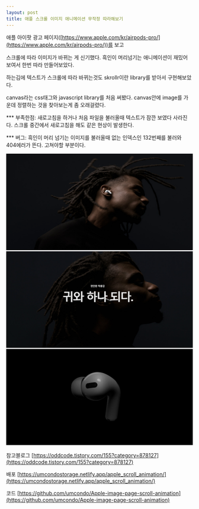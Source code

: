 ```yaml
---
layout: post
title: 애플 스크롤 이미지 애니메이션 무작정 따라해보기
---
```


애플 아이팟 광고 페이지([https://www.apple.com/kr/airpods-pro/](https://www.apple.com/kr/airpods-pro/))를 보고

스크롤에 따라 이미지가 바뀌는 게 신기했다. 흑인이 머리넘기는 애니메이션이 재밌어 보여서 한번 따라 만들어보았다.

하는김에 텍스트가 스크롤에 따라 바뀌는것도 skrollr이란 library를 받아서 구현해보았다.

canvas라는 css태그와 javascript library를 처음 써봤다. canvas안에 image를 가운데 정렬하는 것을 찾아보는게 좀 오래걸렸다.

\*\*\* 부족한점: 새로고침을 하거나 처음 파일을 불러올때 텍스트가 잠깐 보였다 사라진다. 스크롤 중간에서 새로고침을 해도 같은 현상이 발생한다.

\*\*\* 버그: 흑인이 머리 넘기는 이미지를 불러올때 없는 인덱스인 132번째를 불러와 404에러가 뜬다. 고쳐야할 부분이다.

![1](../images/4-11-apple_scroll_posting/first.PNG)
![2](../images/4-11-apple_scroll_posting/second.PNG)
![3](../images/4-11-apple_scroll_posting/third.PNG)

참고블로그 [https://oddcode.tistory.com/155?category=878127](https://oddcode.tistory.com/155?category=878127)

배포 [https://umcondostorage.netlify.app/apple_scroll_animation/](https://umcondostorage.netlify.app/apple_scroll_animation/)

코드 [https://github.com/umcondo/Apple-image-page-scroll-animation](https://github.com/umcondo/Apple-image-page-scroll-animation)
